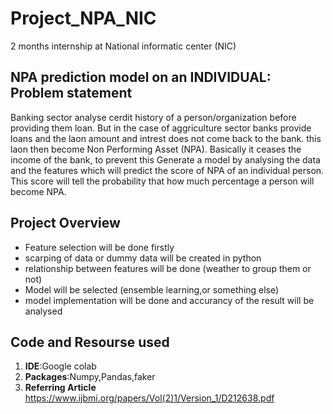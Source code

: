 # Project_NPA_NIC
2 months internship at National informatic center (NIC)

## NPA prediction model on an INDIVIDUAL: Problem statement 
Banking sector analyse cerdit history of a person/organization before providing them loan. 
But in the case of aggriculture sector banks provide loans and the laon amount and intrest does not come back to the bank.
this laon then become Non Performing Asset (NPA). Basically it ceases the income of the bank, to prevent this Generate a model by analysing the data and the features which will predict the score of NPA of an individual person. 
This score will tell the probability that how much percentage a person will become NPA.

## Project Overview 
* Feature selection will be done firstly 
* scarping of data or dummy data will be created in python 
* relationship between features will be done (weather to group them or not)
* Model will be selected (ensemble learning,or something else)
* model implementation will be done and accurancy of the result will be analysed

## Code and Resourse used
1. **IDE**:Google colab
2. **Packages**:Numpy,Pandas,faker
3. **Referring Article** https://www.ijbmi.org/papers/Vol(2)1/Version_1/D212638.pdf
 
